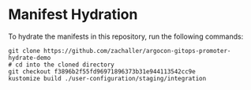 # Manifest Hydration

To hydrate the manifests in this repository, run the following commands:

```shell
git clone https://github.com/zachaller/argocon-gitops-promoter-hydrate-demo
# cd into the cloned directory
git checkout f3896b2f55fd96971896373b31e944113542cc9e
kustomize build ./user-configuration/staging/integration
```
